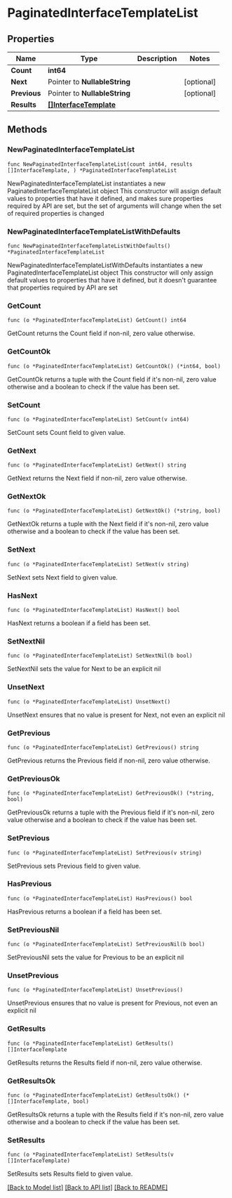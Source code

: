 # PaginatedInterfaceTemplateList

## Properties

Name | Type | Description | Notes
------------ | ------------- | ------------- | -------------
**Count** | **int64** |  | 
**Next** | Pointer to **NullableString** |  | [optional] 
**Previous** | Pointer to **NullableString** |  | [optional] 
**Results** | [**[]InterfaceTemplate**](InterfaceTemplate.md) |  | 

## Methods

### NewPaginatedInterfaceTemplateList

`func NewPaginatedInterfaceTemplateList(count int64, results []InterfaceTemplate, ) *PaginatedInterfaceTemplateList`

NewPaginatedInterfaceTemplateList instantiates a new PaginatedInterfaceTemplateList object
This constructor will assign default values to properties that have it defined,
and makes sure properties required by API are set, but the set of arguments
will change when the set of required properties is changed

### NewPaginatedInterfaceTemplateListWithDefaults

`func NewPaginatedInterfaceTemplateListWithDefaults() *PaginatedInterfaceTemplateList`

NewPaginatedInterfaceTemplateListWithDefaults instantiates a new PaginatedInterfaceTemplateList object
This constructor will only assign default values to properties that have it defined,
but it doesn't guarantee that properties required by API are set

### GetCount

`func (o *PaginatedInterfaceTemplateList) GetCount() int64`

GetCount returns the Count field if non-nil, zero value otherwise.

### GetCountOk

`func (o *PaginatedInterfaceTemplateList) GetCountOk() (*int64, bool)`

GetCountOk returns a tuple with the Count field if it's non-nil, zero value otherwise
and a boolean to check if the value has been set.

### SetCount

`func (o *PaginatedInterfaceTemplateList) SetCount(v int64)`

SetCount sets Count field to given value.


### GetNext

`func (o *PaginatedInterfaceTemplateList) GetNext() string`

GetNext returns the Next field if non-nil, zero value otherwise.

### GetNextOk

`func (o *PaginatedInterfaceTemplateList) GetNextOk() (*string, bool)`

GetNextOk returns a tuple with the Next field if it's non-nil, zero value otherwise
and a boolean to check if the value has been set.

### SetNext

`func (o *PaginatedInterfaceTemplateList) SetNext(v string)`

SetNext sets Next field to given value.

### HasNext

`func (o *PaginatedInterfaceTemplateList) HasNext() bool`

HasNext returns a boolean if a field has been set.

### SetNextNil

`func (o *PaginatedInterfaceTemplateList) SetNextNil(b bool)`

 SetNextNil sets the value for Next to be an explicit nil

### UnsetNext
`func (o *PaginatedInterfaceTemplateList) UnsetNext()`

UnsetNext ensures that no value is present for Next, not even an explicit nil
### GetPrevious

`func (o *PaginatedInterfaceTemplateList) GetPrevious() string`

GetPrevious returns the Previous field if non-nil, zero value otherwise.

### GetPreviousOk

`func (o *PaginatedInterfaceTemplateList) GetPreviousOk() (*string, bool)`

GetPreviousOk returns a tuple with the Previous field if it's non-nil, zero value otherwise
and a boolean to check if the value has been set.

### SetPrevious

`func (o *PaginatedInterfaceTemplateList) SetPrevious(v string)`

SetPrevious sets Previous field to given value.

### HasPrevious

`func (o *PaginatedInterfaceTemplateList) HasPrevious() bool`

HasPrevious returns a boolean if a field has been set.

### SetPreviousNil

`func (o *PaginatedInterfaceTemplateList) SetPreviousNil(b bool)`

 SetPreviousNil sets the value for Previous to be an explicit nil

### UnsetPrevious
`func (o *PaginatedInterfaceTemplateList) UnsetPrevious()`

UnsetPrevious ensures that no value is present for Previous, not even an explicit nil
### GetResults

`func (o *PaginatedInterfaceTemplateList) GetResults() []InterfaceTemplate`

GetResults returns the Results field if non-nil, zero value otherwise.

### GetResultsOk

`func (o *PaginatedInterfaceTemplateList) GetResultsOk() (*[]InterfaceTemplate, bool)`

GetResultsOk returns a tuple with the Results field if it's non-nil, zero value otherwise
and a boolean to check if the value has been set.

### SetResults

`func (o *PaginatedInterfaceTemplateList) SetResults(v []InterfaceTemplate)`

SetResults sets Results field to given value.



[[Back to Model list]](../README.md#documentation-for-models) [[Back to API list]](../README.md#documentation-for-api-endpoints) [[Back to README]](../README.md)



